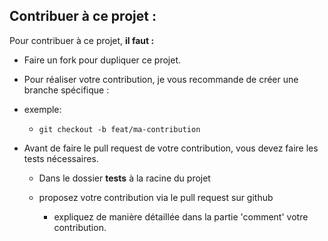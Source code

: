 ## Contribuer à ce projet : 

Pour contribuer à ce projet, **il faut :**
- Faire un fork pour dupliquer ce projet.


- Pour réaliser votre contribution, je vous recommande de créer une branche spécifique :
- exemple:

  - `git checkout -b feat/ma-contribution`



- Avant de faire le pull request de votre contribution, vous devez faire les tests nécessaires.
    - Dans le dossier **tests** à la racine du projet


  - proposez votre contribution via le pull request sur github
      - expliquez de manière détaillée dans la partie 'comment' votre contribution.
